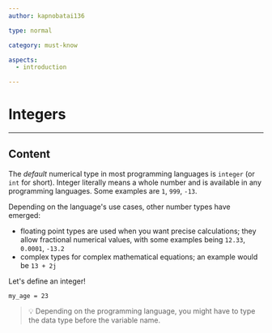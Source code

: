 ```yaml
---
author: kapnobatai136

type: normal

category: must-know

aspects:
  - introduction

---
```


# Integers

---
## Content

The *default* numerical type in most programming languages is `integer` (or `int` for short). Integer literally means a whole number and is available in any programming languages. Some examples are `1`, `999`, `-13`.

Depending on the language's use cases, other number types have emerged:
- floating point types are used when you want precise calculations; they allow fractional numerical values, with some examples being `12.33`, `0.0001`, `-13.2`
- complex types for complex mathematical equations; an example would be `13 + 2j`

Let's define an integer!

```plain-text
my_age = 23
```

> 💡 Depending on the programming language, you might have to type the data type before the variable name.
